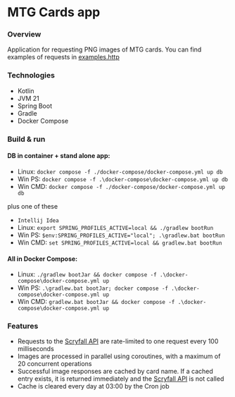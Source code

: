 # MTG Cards app

### Overview

Application for requesting PNG images of MTG cards. You can find examples of requests
in [examples.http](./examples.http)

### Technologies

- Kotlin
- JVM 21
- Spring Boot
- Gradle
- Docker Compose

### Build & run

#### DB in container + stand alone app:

- Linux: `docker compose -f ./docker-compose/docker-compose.yml up db`
- Win PS: `docker compose -f .\docker-compose\docker-compose.yml up db`
- Win CMD: `docker compose -f ./docker-compose/docker-compose.yml up db`

plus one of these

- `Intellij Idea`
- Linux: `export SPRING_PROFILES_ACTIVE=local && ./gradlew bootRun`
- Win PS: `$env:SPRING_PROFILES_ACTIVE="local"; .\gradlew.bat bootRun`
- Win CMD: `set SPRING_PROFILES_ACTIVE=local && gradlew.bat bootRun`

#### All in Docker Compose:

- Linux: `./gradlew bootJar && docker compose -f .\docker-compose\docker-compose.yml up`
- Win PS: `.\gradlew.bat bootJar; docker compose -f .\docker-compose\docker-compose.yml up`
- Win CMD: `gradlew.bat bootJar && docker compose -f .\docker-compose\docker-compose.yml up`

### Features

- Requests to the [Scryfall API](https://scryfall.com/docs/api) are rate-limited to one request every 100 milliseconds
- Images are processed in parallel using coroutines, with a maximum of 20 concurrent operations
- Successful image responses are cached by card name. If a cached entry exists, it is returned immediately and the
  [Scryfall API](https://scryfall.com/docs/api) is not called
- Cache is cleared every day at 03:00 by the Cron job
